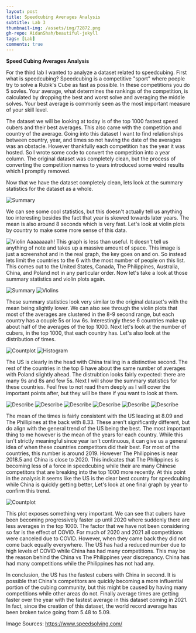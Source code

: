```yaml
---
layout: post
title: Speedcubing Averages Analysis
subtitle: Lab 3
thumbnail-img: /assets/img/72872.png
gh-repo: AidanShah/beautiful-jekyll
tags: [Lab]
comments: true
---
```


**Speed Cubing Averages Analysis**

For the third lab I wanted to analyze a dataset related to speedcubing. First what is speedcubing? Speedcubing is a competitive "sport" where poeple try to solve a Rubik's Cube as fast as possible. In these competitions you do 5 sovles. Your average, what determines the rankings of the competition, is calculated by dropping the best and worst solve and averaging the middle solves. Your best average is commonly seen as the most important measure of your skill level. 

The dataset we will be looking at today is of the top 1000 fastest speed cubers and their best averages. This also came with the competition and country of the average. Going into this dataset I want to find relationships between country, year, and times so not having the date of the averages was an obstacle. However thankfully each competition has the year it was hosted. So I wrote some code to convert the competition into a year column. The original dataset was completely clean, but the process of converting the competition names to years introduced some weird results which I promptly removed.

Now that we have the dataset completely clean, lets look at the summary statistics for the dataset as a whole. 


![Summary](https://github.com/AidanShah/beautiful-jekyll/blob/master/assets/img/describetotal.png)

We can see some cool statistics, but this doesn't actually tell us anything too interesting besides the fact that year is skewed towards later years. The mean is also around 8 seconds which is very fast. Let's look at violin plots by country to make some more sense of this data.

![Violin](https://github.com/AidanShah/beautiful-jekyll/blob/master/assets/img/violinbad.png)
Aaaaaaaah! This graph is less than useful. It doesn't tell us anything of note and takes up a massive amount of space. This image is just a screenshot and in the real graph, the key goes on and on. So instead lets limit the countries to the 6 with the most number of people on this list. This comes out to the United States, Canada, The Philippines, Australia, China, and Poland not in any particular order. Now let's take a look at those summary statistics and violin plots again.

![Summary](https://github.com/AidanShah/beautiful-jekyll/blob/master/assets/img/describeall.png)
![Violins](https://github.com/AidanShah/beautiful-jekyll/blob/master/assets/img/violinplottopcountries.png)

These summary statistics look very similar to the original dataset's with the mean being slightly lower. We can also see through the violin plots that most of the averages are clustered in the 8-9 second range, but each country has a couple 5s or low 6s. Interestingly these 6 countries make up about half of the averages of the top 1000. Next let's look at the number of cubers, in the top 1000, that each country has. Let's also look at the distribution of times.

![Countplot](https://github.com/AidanShah/beautiful-jekyll/blob/master/assets/img/countrycount.png)
![Histogram](https://github.com/AidanShah/beautiful-jekyll/blob/master/assets/img/topcountriestimehist.png)


The US is clearly in the head with China trailing in a distinctive second. The rest of the countries in the top 6 have about the same number of averages with Poland slightly ahead. The distrubtion looks fairly expected: there are many 9s and 8s and few 5s. Next I will show the summary statistics for these countries. Feel free to not read them deeply as I will cover the important points after, but they will be there if you want to look at them.

![Describe](https://github.com/AidanShah/beautiful-jekyll/blob/master/assets/img/americadescribe.png)
![Describe](https://github.com/AidanShah/beautiful-jekyll/blob/master/assets/img/chinadescribe.png)
![Describe](https://github.com/AidanShah/beautiful-jekyll/blob/master/assets/img/polanddescribe.png)
![Describe](https://github.com/AidanShah/beautiful-jekyll/blob/master/assets/img/philippinesdescribe.png)
![Describe](https://github.com/AidanShah/beautiful-jekyll/blob/master/assets/img/canadadescribe.png)
![Describe](https://github.com/AidanShah/beautiful-jekyll/blob/master/assets/img/australiadescribe.png)

The mean of the times is fairly consistent with the US leading at 8.09 and The Phillipines at the back with 8.33. These aren't significantly different, but do align with the general trend of the US being the best. The most important thing to me however is the mean of the years for each country. While this isn't strictly meaningful since year isn't continuous, it can give us a general idea of when these countries competitors did their best. For most of the countries, this number is around 2019. However The Philippines is near 2018.5 and China is close to 2020. This indicates that The Philippines is becoming less of a force in speedcubing while their are many Chinese competitors that are breaking into the top 1000 more recently. At this point in the analysis it seems like the US is the clear best country for speedcubing while China is quickly getting better, Let's look at one final graph by year to confirm this trend. 

![Countplot](https://github.com/AidanShah/beautiful-jekyll/blob/master/assets/img/yearcount.png)

This plot exposes something very important. We can see that cubers have been becoming progressively faster up until 2020 where suddenly there are less averages in the top 1000. The factor that we have not been considering so far is the effect of COVID. For much of 2020 and 2021 all competitions were canceled due to COVID. However, when they came back they did not come back equally everywhere. The US has had a reduced number due to high levels of COVID while China has had many competitions. This may be the reason behind the China vs The Philippines year discrepancy. China has had many competitions while the Philippines has not had any. 

In conclusion, the US has the fastest cubers with China in second. It is possible that China's competitors are quickly becoming a more influential portion of the cubing community, but this might be caused by having many competitions while other areas do not. Finally average times are getting faster over the year with the fastest average in this dataset coming in 2021. In fact, since the creation of this dataset, the world record average has been broken twice going from 5.48 to 5.09.

Image Sources: https://www.speedsolving.com/
